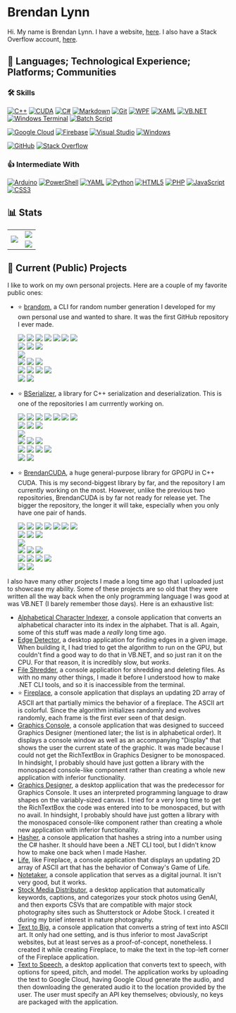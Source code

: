 # Brendan Lynn

Hi. My name is Brendan Lynn. I have a website, [here](https://www.brendanlynn.org). I also have a Stack Overflow account, [here](https://stackoverflow.com/users/22141420/).

## :rocket: Languages; Technological Experience; Platforms; Communities

### :hammer_and_wrench: Skills
[![C++](https://img.shields.io/badge/c++-%2300599C.svg?style=for-the-badge&logo=c%2B%2B&logoColor=white)](https://en.wikipedia.org/wiki/C%2B%2B)
[![CUDA](https://img.shields.io/badge/CUDA-76B900?style=for-the-badge&logo=nvidia&logoColor=white)](https://en.wikipedia.org/wiki/CUDA)
[![C#](https://img.shields.io/badge/c%23-%23239120.svg?style=for-the-badge&logo=csharp&logoColor=white)](https://en.wikipedia.org/wiki/C_Sharp_(programming_language))
[![Markdown](https://img.shields.io/badge/markdown-%23000000.svg?style=for-the-badge&logo=markdown&logoColor=white)](https://en.wikipedia.org/wiki/Markdown)
[![Git](https://img.shields.io/badge/Git-F05032?style=for-the-badge&logo=git&logoColor=white)](https://en.wikipedia.org/wiki/Git)
[![WPF](https://img.shields.io/badge/WPF-5C2D91?style=for-the-badge&logo=microsoft&logoColor=white)](https://en.wikipedia.org/wiki/Windows_Presentation_Foundation)
[![XAML](https://img.shields.io/badge/XAML-0C54C2?style=for-the-badge&logo=xaml&logoColor=white)](https://en.wikipedia.org/wiki/Extensible_Application_Markup_Language)
[![VB.NET](https://img.shields.io/badge/VB.NET-512BD4?style=for-the-badge&logo=.net&logoColor=white)](https://en.wikipedia.org/wiki/Visual_Basic_(.NET))
[![Windows Terminal](https://img.shields.io/badge/Windows%20Terminal-%234D4D4D.svg?style=for-the-badge&logo=windows-terminal&logoColor=white)](https://en.wikipedia.org/wiki/Windows_Terminal)
[![Batch Script](https://img.shields.io/badge/batch_script-%2300f.svg?style=for-the-badge&logo=windows&logoColor=white)](https://en.wikipedia.org/wiki/Batch_file)

[![Google Cloud](https://img.shields.io/badge/GoogleCloud-%234285F4.svg?style=for-the-badge&logo=google-cloud&logoColor=white)](https://en.wikipedia.org/wiki/Google_Cloud_Platform)
[![Firebase](https://img.shields.io/badge/firebase-a08021?style=for-the-badge&logo=firebase&logoColor=ffcd34)](https://en.wikipedia.org/wiki/Firebase)
[![Visual Studio](https://img.shields.io/badge/Visual%20Studio-5C2D91.svg?style=for-the-badge&logo=visual-studio&logoColor=white)](https://en.wikipedia.org/wiki/Visual_Studio)
[![Windows](https://img.shields.io/badge/Windows-0078D6?style=for-the-badge&logo=windows&logoColor=white)](https://en.wikipedia.org/wiki/Windows_10)

[![GitHub](https://img.shields.io/badge/GitHub-181717?style=for-the-badge&logo=github&logoColor=white)](https://en.wikipedia.org/wiki/GitHub)
[![Stack Overflow](https://img.shields.io/badge/Stack_Overflow-FE7A16?style=for-the-badge&logo=stack-overflow&logoColor=white)](https://en.wikipedia.org/wiki/Stack_Overflow)

### :thumbsup: Intermediate With
[![Arduino](https://img.shields.io/badge/-Arduino-00979D?style=for-the-badge&logo=Arduino&logoColor=white)](https://en.wikipedia.org/wiki/Arduino)
[![PowerShell](https://img.shields.io/badge/PowerShell-%235391FE.svg?style=for-the-badge&logo=powershell&logoColor=white)](https://en.wikipedia.org/wiki/PowerShell)
[![YAML](https://img.shields.io/badge/yaml-%23ffffff.svg?style=for-the-badge&logo=yaml&logoColor=151515)](https://en.wikipedia.org/wiki/YAML)
[![Python](https://img.shields.io/badge/python-3670A0?style=for-the-badge&logo=python&logoColor=ffdd54)](https://en.wikipedia.org/wiki/Python_(programming_language))
[![HTML5](https://img.shields.io/badge/html5-%23E34F26.svg?style=for-the-badge&logo=html5&logoColor=white)](https://en.wikipedia.org/wiki/HTML5)
[![PHP](https://img.shields.io/badge/php-%23777BB4.svg?style=for-the-badge&logo=php&logoColor=white)](https://en.wikipedia.org/wiki/PHP)
[![JavaScript](https://img.shields.io/badge/javascript-%23323330.svg?style=for-the-badge&logo=javascript&logoColor=%23F7DF1E)](https://en.wikipedia.org/wiki/JavaScript)
[![CSS3](https://img.shields.io/badge/css3-%231572B6.svg?style=for-the-badge&logo=css3&logoColor=white)](https://en.wikipedia.org/wiki/CSS)

## :bar_chart: Stats

<table>
  <tr>
    <td rowspan="2" align="center"><picture><img src="https://github-readme-stats.vercel.app/api/top-langs/?username=brendanlynn"/></picture></td>
    <td align="center"><a href="https://stackoverflow.com/users/22141420/"><img src="https://stackoverflow.com/users/flair/22141420.png?theme=clean"/></a></td>
  </tr>
  <tr>
    <td align="center"><picture><img src="https://github-readme-stats.vercel.app/api?username=brendanlynn"/></picture></td>
  </tr>
</table>

## :star2: Current (Public) Projects

I like to work on my own personal projects. Here are a couple of my favorite public ones:

* :star: [brandom](https://github.com/brendanlynn/brandom), a CLI for random number generation I developed for my own personal use and wanted to share. It was the first GitHub repository I ever made.
  
  ![](https://badgen.net/github/watchers/brendanlynn/brandom) ![](https://badgen.net/github/branches/brendanlynn/brandom) ![](https://badgen.net/github/releases/brendanlynn/brandom) ![](https://badgen.net/github/tags/brendanlynn/brandom) ![](https://badgen.net/github/stars/brendanlynn/brandom) ![](https://badgen.net/github/forks/brendanlynn/brandom) ![](https://badgen.net/github/contributors/brendanlynn/brandom)\
  ![](https://badgen.net/github/tag/brendanlynn/brandom) ![](https://badgen.net/github/release/brendanlynn/brandom?label=latest%20release) ![](https://badgen.net/github/release/brendanlynn/brandom/stable?label=latest%20stable%20release)\
  ![](https://badgen.net/github/dependents-repo/brendanlynn/brandom)\
  ![](https://badgen.net/github/issues/brendanlynn/brandom) ![](https://badgen.net/github/open-issues/brendanlynn/brandom) ![](https://badgen.net/github/closed-issues/brendanlynn/brandom)\
  ![](https://badgen.net/github/prs/brendanlynn/brandom) ![](https://badgen.net/github/open-prs/brendanlynn/brandom) ![](https://badgen.net/github/closed-prs/brendanlynn/brandom) ![](https://badgen.net/github/merged-prs/brendanlynn/brandom)\
  ![](https://badgen.net/github/commits/brendanlynn/brandom) ![](https://badgen.net/github/last-commit/brendanlynn/brandom)
* :star: [BSerializer](https://github.com/brendanlynn/BSerializer), a library for C++ serialization and deserialization. This is one of the repositories I am currrently working on.
  
  ![](https://badgen.net/github/watchers/brendanlynn/BSerializer) ![](https://badgen.net/github/branches/brendanlynn/BSerializer) ![](https://badgen.net/github/releases/brendanlynn/BSerializer) ![](https://badgen.net/github/tags/brendanlynn/BSerializer) ![](https://badgen.net/github/stars/brendanlynn/BSerializer) ![](https://badgen.net/github/forks/brendanlynn/BSerializer) ![](https://badgen.net/github/contributors/brendanlynn/BSerializer)\
  ![](https://badgen.net/github/tag/brendanlynn/BSerializer) ![](https://badgen.net/github/release/brendanlynn/BSerializer?label=latest%20release) ![](https://badgen.net/github/release/brendanlynn/BSerializer/stable?label=latest%20stable%20release)\
  ![](https://badgen.net/github/dependents-repo/brendanlynn/BSerializer)\
  ![](https://badgen.net/github/issues/brendanlynn/BSerializer) ![](https://badgen.net/github/open-issues/brendanlynn/BSerializer) ![](https://badgen.net/github/closed-issues/brendanlynn/BSerializer)\
  ![](https://badgen.net/github/prs/brendanlynn/BSerializer) ![](https://badgen.net/github/open-prs/brendanlynn/BSerializer) ![](https://badgen.net/github/closed-prs/brendanlynn/BSerializer) ![](https://badgen.net/github/merged-prs/brendanlynn/BSerializer)\
  ![](https://badgen.net/github/commits/brendanlynn/BSerializer) ![](https://badgen.net/github/last-commit/brendanlynn/BSerializer)
* :star: [BrendanCUDA](https://github.com/brendanlynn/BrendanCUDA), a huge general-purpose library for GPGPU in C++ CUDA. This is my second-biggest library by far, and the repository I am currently working on the most. However, unlike the previous two repositories, BrendanCUDA is by far not ready for release yet. The bigger the repository, the longer it will take, especially when you only have one pair of hands.
  
  ![](https://badgen.net/github/watchers/brendanlynn/BrendanCUDA) ![](https://badgen.net/github/branches/brendanlynn/BrendanCUDA) ![](https://badgen.net/github/releases/brendanlynn/BrendanCUDA) ![](https://badgen.net/github/tags/brendanlynn/BrendanCUDA) ![](https://badgen.net/github/stars/brendanlynn/BrendanCUDA) ![](https://badgen.net/github/forks/brendanlynn/BrendanCUDA) ![](https://badgen.net/github/contributors/brendanlynn/BrendanCUDA)\
  ![](https://badgen.net/github/tag/brendanlynn/BrendanCUDA) ![](https://badgen.net/github/release/brendanlynn/BrendanCUDA?label=latest%20release) ![](https://badgen.net/github/release/brendanlynn/BrendanCUDA/stable?label=latest%20stable%20release)\
  ![](https://badgen.net/github/dependents-repo/brendanlynn/BrendanCUDA)\
  ![](https://badgen.net/github/issues/brendanlynn/BrendanCUDA) ![](https://badgen.net/github/open-issues/brendanlynn/BrendanCUDA) ![](https://badgen.net/github/closed-issues/brendanlynn/BrendanCUDA)\
  ![](https://badgen.net/github/prs/brendanlynn/BrendanCUDA) ![](https://badgen.net/github/open-prs/brendanlynn/BrendanCUDA) ![](https://badgen.net/github/closed-prs/brendanlynn/BrendanCUDA) ![](https://badgen.net/github/merged-prs/brendanlynn/BrendanCUDA)\
  ![](https://badgen.net/github/commits/brendanlynn/BrendanCUDA) ![](https://badgen.net/github/last-commit/brendanlynn/BrendanCUDA)

I also have many other projects I made a long time ago that I uploaded just to showcase my ability. Some of these projects are so old that they were written all the way back when the only programming language I was good at was VB.NET (I barely remember those days). Here is an exhaustive list:

* [Alphabetical Character Indexer](https://github.com/brendanlynn/Alphabetical-Character-Indexer), a console application that converts an alphabetical character into its index in the alphabet. That is all. Again, some of this stuff was made a _really_ long time ago.
* [Edge Detector](https://github.com/brendanlynn/Edge-Detector), a desktop application for finding edges in a given image. When building it, I had tried to get the algorithm to run on the GPU, but couldn't find a good way to do that in VB.NET, and so just ran it on the CPU. For that reason, it is incredibly slow, but _works_.
* [File Shredder](https://github.com/brendanlynn/File-Shredder), a console application for shredding and deleting files. As with no many other things, I made it before I understood how to make .NET CLI tools, and so it is inaccessible from the terminal.
* :star: [Fireplace](https://github.com/brendanlynn/Fireplace), a console application that displays an updating 2D array of ASCII art that partially mimics the behavior of a fireplace. The ASCII art is colorful. Since the algorithm initializes randomly and evolves randomly, each frame is the first ever seen of that design.
* [Graphics Console](https://github.com/brendanlynn/Graphics-Console), a console application that was designed to succeed Graphics Designer (mentioned later; the list is in alphabetical order). It displays a console window as well as an accompanying "Display" that shows the user the current state of the graphic. It was made because I could not get the RichTextBox in Graphics Designer to be monospaced. In hindsight, I probably should have just gotten a library with the monospaced console-like component rather than creating a whole new application with inferior functionality.
* [Graphics Designer](https://github.com/brendanlynn/Graphics-Designer), a desktop appliication that was the predecessor for Graphics Console. It uses an interpreted programming language to draw shapes on the variably-sized canvas. I tried for a very long time to get the RichTextBox the code was entered into to be monospaced, but with no avail. In hindsight, I probably should have just gotten a library with the monospaced console-like component rather than creating a whole new application with inferior functionality.
* [Hasher](https://github.com/brendanlynn/Hasher), a console application that hashes a string into a number using the C# hasher. It should have been a .NET CLI tool, but I didn't know how to make one back when I made Hasher.
* [Life](https://github.com/brendanlynn/Life), like Fireplace, a console application that displays an updating 2D array of ASCII art that has the behavior of Conway's Game of Life.
* [Notetaker](https://github.com/brendanlynn/Notetaker), a console application that serves as a digital journal. It isn't very good, but it works.
* [Stock Media Distributor](https://github.com/brendanlynn/Stock-Media-Distributor), a desktop application that automatically keywords, captions, and categorizes your stock photos using GenAI, and then exports CSVs that are compatible with major stock photography sites such as Shutterstock or Adobe Stock. I created it during my brief interest in nature photography.
* [Text to Big](https://github.com/brendanlynn/Text-to-Big), a console application that converts a string of text into ASCII art. It only had one setting, and is thus inferior to most JavaScript websites, but at least serves as a proof-of-concept, nonetheless. I created it while creating Fireplace, to make the text in the top-left corner of the Fireplace application.
* [Text to Speech](https://github.com/brendanlynn/Text-to-Speech), a desktop application that converts text to speech, with options for speed, pitch, and model. The application works by uploading the text to Google Cloud, having Google Cloud generate the audio, and then downloading the generated audio it to the location provided by the user. The user must specify an API key themselves; obviously, no keys are packaged with the application.
